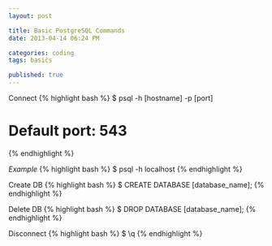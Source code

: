 ```yaml
---
layout: post

title: Basic PostgreSQL Commands
date: 2013-04-14 06:24 PM

categories: coding
tags: basics

published: true
---
```


Connect
{% highlight bash %}
$ psql -h [hostname] -p [port]
# Default port: 543
{% endhighlight %}

_Example_
{% highlight bash %}
$ psql -h localhost
{% endhighlight %}

Create DB
{% highlight bash %}
$ CREATE DATABASE [database_name];
{% endhighlight %}

Delete DB
{% highlight bash %}
$ DROP DATABASE [database_name];
{% endhighlight %}

Disconnect
{% highlight bash %}
$ \q
{% endhighlight %}